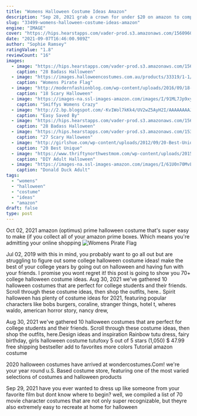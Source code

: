 ```yaml
---
title: "Womens Halloween Costume Ideas Amazon"
description: "Sep 28, 2021 grab a crown for under $20 on amazon to complete the look, all your cottagecore princess buttercup fantasies will come true. Women's puff 34 sleeve tiered dress - universal thread target"
slug: "33499-womens-halloween-costume-ideas-amazon"
engine: "IMAGE"
cover: "https://hips.hearstapps.com/vader-prod.s3.amazonaws.com/1560960765-_pdp_sq_.jpg?crop=0.667xw:1xh;center,top&resize=480:*"
date: "2021-09-07T16:46:00.989Z"
author: "Sophie Ramsey"
ratingValue: "1.8"
reviewCount: "16"
images:
  - image: "https://hips.hearstapps.com/vader-prod.s3.amazonaws.com/1560960765-_pdp_sq_.jpg?crop=0.667xw:1xh;center,top&resize=480:*"
    caption: "28 Badass Halloween"
  - image: "https://images.halloweencostumes.com.au/products/33319/1-1/womens-pirate-flag-gypsy-costume.jpg"
    caption: "Womens Pirate Flag"
  - image: "http://modernfashionblog.com/wp-content/uploads/2016/09/18-Scary-Halloween-Costumes-For-Girls-Women-2016-11.jpg"
    caption: "18 Scary Halloween"
  - image: "https://images-na.ssl-images-amazon.com/images/I/91ML7Jp9xyL.jpg"
    caption: "Smiffys Womens Crazy"
  - image: "http://2.bp.blogspot.com/-KvIWol7kKk4/UV2wZ5AyH2I/AAAAAAAAJuQ/9G8KPBPzF8A/s1600/BQcDAAAAAwoDanBnAAAABC5vdXQKFlRrOWNMbDMzNEJHQnoxY3Z6X0Z5eGcAAAACaWQKAXgAAAAEc2l6ZQ.jpg"
    caption: "Easy Saved By"
  - image: "https://hips.hearstapps.com/vader-prod.s3.amazonaws.com/1560960379-DG_11123_Costume_front_2018-COSTUMES-yandy.jpg?crop=1xw:0.834xh;center,top&resize=480:*"
    caption: "28 Badass Halloween"
  - image: "https://hips.hearstapps.com/vader-prod.s3.amazonaws.com/1536351612-doll-1536351591.jpg?crop=0.351xw:0.735xh;0.311xw,0.147xh&resize=480:*"
    caption: "27 Scary Halloween"
  - image: "http://girlshue.com/wp-content/uploads/2012/09/20-Best-Unique-Creative-Yet-Scary-Halloween-Costume-Ideas-2012-For-Teen-Girls-Women-2012-171.jpg"
    caption: "20 Best Unique"
  - image: "https://www.thriftynorthwestmom.com/wp-content/uploads/2015/09/20-DIY-Adult-Halloween-Costumes-.jpg"
    caption: "DIY Adult Halloween"
  - image: "https://images-na.ssl-images-amazon.com/images/I/61U0n70MvLL.jpg"
    caption: "Donald Duck Adult"
tags:
  - "womens"
  - "halloween"
  - "costume"
  - "ideas"
  - "amazon"
draft: false
type: post
---
```


Oct 02, 2021 amazon (optimus) prime halloween costume that's super easy to make (if you collect all of your amazon prime boxes. Which means you're admitting your online shopping
![Womens Pirate Flag](https://images.halloweencostumes.com.au/products/33319/1-1/womens-pirate-flag-gypsy-costume.jpg "Womens Pirate Flag")

Jul 02, 2019 with this in mind, you probably want to go all out but are struggling to figure out some college halloween costume ideas! make the best of your college years by going out on halloween and having fun with your friends. I promise you wont regret it! this post is going to show you 70+ college halloween costume ideas. Aug 30, 2021 we&#39;ve gathered 10 halloween costumes that are perfect for college students and their friends. Scroll through these costume ideas, then shop the outfits, here.. Spirit halloween has plenty of costume ideas for 2021, featuring popular characters like bobs burgers, coraline, stranger things, hotel t, wheres waldo, american horror story, nancy drew,
<!--inArticleAds-->

<!--galleryOne-->

Aug 30, 2021 we've gathered 10 halloween costumes that are perfect for college students and their friends. Scroll through these costume ideas, then shop the outfits, here.Design ideas and inspiration  Rainbow tutu dress, fairy birthday, girls halloween costume tutufoxy 5 out of 5 stars (1,050) $ 47.99 free shipping bestseller add to favorites more colors Tutorial amazon costume
<!--inArticleAds-->

<!--galleryTwo-->

2020 halloween costumes have arrived at wondercostumes.Com! we're your year round u.S. Based costume store, featuring one of the most varied selections of costumes and halloween products
<!--galleryThree-->

Sep 29, 2021 have you ever wanted to dress up like someone from your favorite film but dont know where to begin? well, we compiled a list of 70 movie character costumes that are not only super recognizable, but theyre also extremely easy to recreate at home for halloween